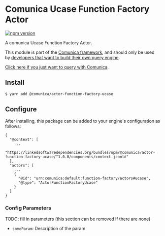 # Comunica Ucase Function Factory Actor

[![npm version](https://badge.fury.io/js/%40comunica%2Factor-function-factory-ucase.svg)](https://www.npmjs.com/package/@comunica/actor-function-factory-ucase)

A comunica Ucase Function Factory Actor.

This module is part of the [Comunica framework](https://github.com/comunica/comunica),
and should only be used by [developers that want to build their own query engine](https://comunica.dev/docs/modify/).

[Click here if you just want to query with Comunica](https://comunica.dev/docs/query/).

## Install

```bash
$ yarn add @comunica/actor-function-factory-ucase
```

## Configure

After installing, this package can be added to your engine's configuration as follows:
```text
{
  "@context": [
    ...
    "https://linkedsoftwaredependencies.org/bundles/npm/@comunica/actor-function-factory-ucase/^1.0.0/components/context.jsonld"
  ],
  "actors": [
    ...
    {
      "@id": "urn:comunica:default:function-factory/actors#ucase",
      "@type": "ActorFunctionFactoryUcase"
    }
  ]
}
```

### Config Parameters

TODO: fill in parameters (this section can be removed if there are none)

* `someParam`: Description of the param

